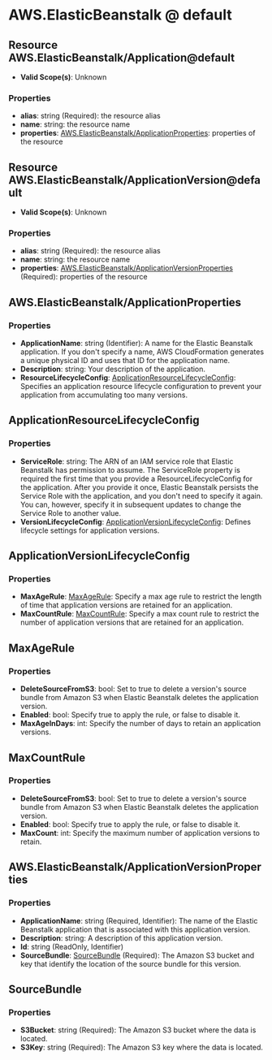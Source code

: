 # AWS.ElasticBeanstalk @ default

## Resource AWS.ElasticBeanstalk/Application@default
* **Valid Scope(s)**: Unknown
### Properties
* **alias**: string (Required): the resource alias
* **name**: string: the resource name
* **properties**: [AWS.ElasticBeanstalk/ApplicationProperties](#awselasticbeanstalkapplicationproperties): properties of the resource

## Resource AWS.ElasticBeanstalk/ApplicationVersion@default
* **Valid Scope(s)**: Unknown
### Properties
* **alias**: string (Required): the resource alias
* **name**: string: the resource name
* **properties**: [AWS.ElasticBeanstalk/ApplicationVersionProperties](#awselasticbeanstalkapplicationversionproperties) (Required): properties of the resource

## AWS.ElasticBeanstalk/ApplicationProperties
### Properties
* **ApplicationName**: string (Identifier): A name for the Elastic Beanstalk application. If you don't specify a name, AWS CloudFormation generates a unique physical ID and uses that ID for the application name.
* **Description**: string: Your description of the application.
* **ResourceLifecycleConfig**: [ApplicationResourceLifecycleConfig](#applicationresourcelifecycleconfig): Specifies an application resource lifecycle configuration to prevent your application from accumulating too many versions.

## ApplicationResourceLifecycleConfig
### Properties
* **ServiceRole**: string: The ARN of an IAM service role that Elastic Beanstalk has permission to assume. The ServiceRole property is required the first time that you provide a ResourceLifecycleConfig for the application. After you provide it once, Elastic Beanstalk persists the Service Role with the application, and you don't need to specify it again. You can, however, specify it in subsequent updates to change the Service Role to another value.
* **VersionLifecycleConfig**: [ApplicationVersionLifecycleConfig](#applicationversionlifecycleconfig): Defines lifecycle settings for application versions.

## ApplicationVersionLifecycleConfig
### Properties
* **MaxAgeRule**: [MaxAgeRule](#maxagerule): Specify a max age rule to restrict the length of time that application versions are retained for an application.
* **MaxCountRule**: [MaxCountRule](#maxcountrule): Specify a max count rule to restrict the number of application versions that are retained for an application.

## MaxAgeRule
### Properties
* **DeleteSourceFromS3**: bool: Set to true to delete a version's source bundle from Amazon S3 when Elastic Beanstalk deletes the application version.
* **Enabled**: bool: Specify true to apply the rule, or false to disable it.
* **MaxAgeInDays**: int: Specify the number of days to retain an application versions.

## MaxCountRule
### Properties
* **DeleteSourceFromS3**: bool: Set to true to delete a version's source bundle from Amazon S3 when Elastic Beanstalk deletes the application version.
* **Enabled**: bool: Specify true to apply the rule, or false to disable it.
* **MaxCount**: int: Specify the maximum number of application versions to retain.

## AWS.ElasticBeanstalk/ApplicationVersionProperties
### Properties
* **ApplicationName**: string (Required, Identifier): The name of the Elastic Beanstalk application that is associated with this application version. 
* **Description**: string: A description of this application version.
* **Id**: string (ReadOnly, Identifier)
* **SourceBundle**: [SourceBundle](#sourcebundle) (Required): The Amazon S3 bucket and key that identify the location of the source bundle for this version. 

## SourceBundle
### Properties
* **S3Bucket**: string (Required): The Amazon S3 bucket where the data is located.
* **S3Key**: string (Required): The Amazon S3 key where the data is located.

